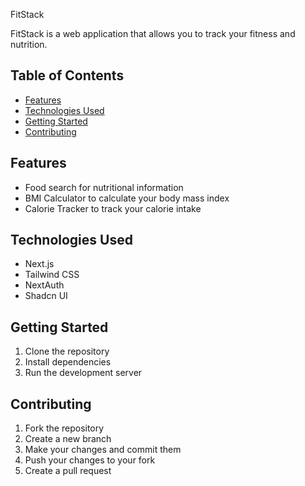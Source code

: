 FitStack

FitStack is a web application that allows you to track your fitness and nutrition.

## Table of Contents

- [Features](#features)
- [Technologies Used](#technologies-used)
- [Getting Started](#getting-started)
- [Contributing](#contributing)

## Features

- Food search for nutritional information
- BMI Calculator to calculate your body mass index
- Calorie Tracker to track your calorie intake

## Technologies Used

- Next.js
- Tailwind CSS
- NextAuth
- Shadcn UI

## Getting Started

1. Clone the repository
2. Install dependencies
3. Run the development server

## Contributing

1. Fork the repository
2. Create a new branch
3. Make your changes and commit them
4. Push your changes to your fork
5. Create a pull request
